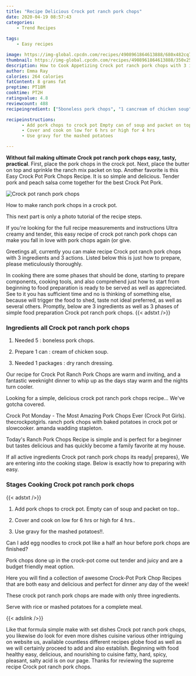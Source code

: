 ```yaml
---
title: "Recipe Delicious Crock pot ranch pork chops"
date: 2020-04-19 08:57:43
categories:
    - Trend Recipes
    
tags:
    - Easy recipes

image: https://img-global.cpcdn.com/recipes/4908961864613888/680x482cq70/crock-pot-ranch-pork-chops-recipe-main-photo.jpg
thumbnail: https://img-global.cpcdn.com/recipes/4908961864613888/350x250cq70/crock-pot-ranch-pork-chops-recipe-main-photo.jpg
description: How to Cook Appetizing Crock pot ranch pork chops with 3 ingredients and 3 stages of easy cooking.
author: Emma Ray
calories: 264 calories
fatContent: 8 grams fat
preptime: PT18M
cooktime: PT2H
ratingvalue: 4.8
reviewcount: 488
recipeingredient: ["5boneless pork chops", "1 cancream of chicken soup", "1 packagesdry ranch dressing"]

recipeinstructions: 
      - Add pork chops to crock pot Empty can of soup and packet on top 
      - Cover and cook on low for 6 hrs or high for 4 hrs 
      - Use gravy for the mashed potatoes

---
```




**Without fail making ultimate Crock pot ranch pork chops easy, tasty, practical**. First, place the pork chops in the crock pot. Next, place the butter on top and sprinkle the ranch mix packet on top. Another favorite is this Easy Crock Pot Pork Chops Recipe. It is so simple and delicious. Tender pork and peach salsa come together for the best Crock Pot Pork.


![Crock pot ranch pork chops](https://img-global.cpcdn.com/recipes/4908961864613888/680x482cq70/crock-pot-ranch-pork-chops-recipe-main-photo.jpg "Crock pot ranch pork chops")



How to make ranch pork chops in a crock pot.

This next part is only a photo tutorial of the recipe steps.

If you&#39;re looking for the full recipe measurements and instructions Ultra creamy and tender, this easy recipe of crock pot ranch pork chops can make you fall in love with pork chops again (or give.


Greetings all, currently you can make recipe Crock pot ranch pork chops with 3 ingredients and 3 actions. Listed below this is just how to prepare, please meticulously thoroughly.

In cooking there are some phases that should be done, starting to prepare components, cooking tools, and also comprehend just how to start from beginning to food preparation is ready to be served as well as appreciated. See to it you has sufficient time and no is thinking of something else, because will trigger the food to shed, taste not ideal preferred, as well as several others. Promptly, below are 3 ingredients as well as 3 phases of simple food preparation Crock pot ranch pork chops.
{{< adstxt />}}

### Ingredients all Crock pot ranch pork chops


1. Needed 5 : boneless pork chops.

1. Prepare 1 can : cream of chicken soup.

1. Needed 1 packages : dry ranch dressing.


Our recipe for Crock Pot Ranch Pork Chops are warm and inviting, and a fantastic weeknight dinner to whip up as the days stay warm and the nights turn cooler.

Looking for a simple, delicious crock pot ranch pork chops recipe… We&#39;ve gotcha covered.

Crock Pot Monday - The Most Amazing Pork Chops Ever (Crock Pot Girls). thecrockpotgirls. ranch pork chops with baked potatoes in crock pot or slowcooker. amanda wadding stapleton.

Today&#39;s Ranch Pork Chops Recipe is simple and is perfect for a beginner but tastes delicious and has quickly become a family favorite at my house.


If all active ingredients Crock pot ranch pork chops its ready| prepares}, We are entering into the cooking stage. Below is exactly how to preparing with easy.

### Stages Cooking Crock pot ranch pork chops

{{< adstxt />}}


1. Add pork chops to crock pot. Empty can of soup and packet on top..



1. Cover and cook on low for 6 hrs or high for 4 hrs..



1. Use gravy for the mashed potatoes!!.




Can I add egg noodles to crock pot like a half an hour before pork chops are finished?

Pork chops done up in the crock-pot come out tender and juicy and are a budget friendly meat option.

Here you will find a collection of awesome Crock-Pot Pork Chop Recipes that are both easy and delicious and perfect for dinner any day of the week!

These crock pot ranch pork chops are made with only three ingredients.

Serve with rice or mashed potatoes for a complete meal.


{{< adslink />}}

Like that formula simple make with set dishes Crock pot ranch pork chops, you likewise do look for even more dishes cuisine various other intriguing on website us, available countless different recipes globe food as well as we will certainly proceed to add and also establish. Beginning with food healthy easy, delicious, and nourishing to cuisine fatty, hard, spicy, pleasant, salty acid is on our page. Thanks for reviewing the supreme recipe Crock pot ranch pork chops.
